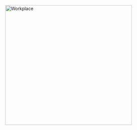 <!DOCTYPE html>
<html>
<body>
<img src="workplace.webp" alt="Workplace" usemap="#workmap" width="400" height="379"> 
<map name="workmap">
 <area shape="rect" coords="34,44,270,350" alt="Computer" href="computer.htm"> 
<area shape="rect" coords="290,172,333,250" alt="Phone" href="phone.htm">
 <area shape="circle" coords="337,300,44" alt="Cup of coffee" href="coffee.htm">
 </map>
</body> 
</html>
